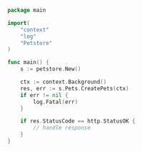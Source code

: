 <!-- Start SDK Example Usage -->
```go
package main

import(
	"context"
	"log"
	"Petstore"
)

func main() {
    s := petstore.New()

    ctx := context.Background()
    res, err := s.Pets.CreatePets(ctx)
    if err != nil {
        log.Fatal(err)
    }

    if res.StatusCode == http.StatusOK {
        // handle response
    }
}
```
<!-- End SDK Example Usage -->